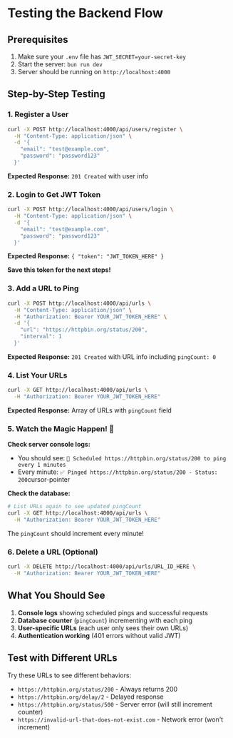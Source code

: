 # Testing the Backend Flow

## Prerequisites
1. Make sure your `.env` file has `JWT_SECRET=your-secret-key`
2. Start the server: `bun run dev`
3. Server should be running on `http://localhost:4000`

## Step-by-Step Testing

### 1. Register a User
```bash
curl -X POST http://localhost:4000/api/users/register \
  -H "Content-Type: application/json" \
  -d '{
    "email": "test@example.com",
    "password": "password123"
  }'
```
**Expected Response:** `201 Created` with user info

### 2. Login to Get JWT Token
```bash
curl -X POST http://localhost:4000/api/users/login \
  -H "Content-Type: application/json" \
  -d '{
    "email": "test@example.com",
    "password": "password123"
  }'
```
**Expected Response:** `{ "token": "JWT_TOKEN_HERE" }`

**Save this token for the next steps!**

### 3. Add a URL to Ping
```bash
curl -X POST http://localhost:4000/api/urls \
  -H "Content-Type: application/json" \
  -H "Authorization: Bearer YOUR_JWT_TOKEN_HERE" \
  -d '{
    "url": "https://httpbin.org/status/200",
    "interval": 1
  }'
```
**Expected Response:** `201 Created` with URL info including `pingCount: 0`

### 4. List Your URLs
```bash
curl -X GET http://localhost:4000/api/urls \
  -H "Authorization: Bearer YOUR_JWT_TOKEN_HERE"
```
**Expected Response:** Array of URLs with `pingCount` field

### 5. Watch the Magic Happen! 🎉

**Check server console logs:**
- You should see: `📅 Scheduled https://httpbin.org/status/200 to ping every 1 minutes`
- Every minute: `✅ Pinged https://httpbin.org/status/200 - Status: 200`cursor-pointer

**Check the database:**
```bash
# List URLs again to see updated pingCount
curl -X GET http://localhost:4000/api/urls \
  -H "Authorization: Bearer YOUR_JWT_TOKEN_HERE"
```

The `pingCount` should increment every minute!

### 6. Delete a URL (Optional)
```bash
curl -X DELETE http://localhost:4000/api/urls/URL_ID_HERE \
  -H "Authorization: Bearer YOUR_JWT_TOKEN_HERE"
```

## What You Should See

1. **Console logs** showing scheduled pings and successful requests
2. **Database counter** (`pingCount`) incrementing with each ping
3. **User-specific URLs** (each user only sees their own URLs)
4. **Authentication working** (401 errors without valid JWT)

## Test with Different URLs

Try these URLs to see different behaviors:
- `https://httpbin.org/status/200` - Always returns 200
- `https://httpbin.org/delay/2` - Delayed response
- `https://httpbin.org/status/500` - Server error (will still increment counter)
- `https://invalid-url-that-does-not-exist.com` - Network error (won't increment) 